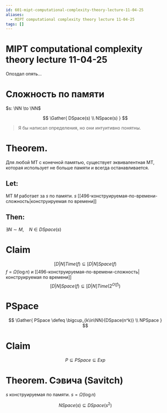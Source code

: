 ```yaml
---
id: 601-mipt-computational-complexity-theory-lecture-11-04-25
aliases:
  - MIPT computational complexity theory lecture 11-04-25
tags: []
---
```


# MIPT computational complexity theory lecture 11-04-25

Опоздал опять...

# Сложность по памяти

$s: \NN \to \NN$

$$
\Gather{
DSpace(s) \\
NSpace(s)
}
$$

> Я бы написал определения, но они интуитивно понятны.

# Theorem.

Для любой МТ с конечной памятью, существует эквивалентная МТ, которая использует не больше памяти и всегда останавливается.

## Let:

МТ $M$ работает за $s$ по памяти.
$s$ [[496-конструируемая-по-времени-сложность|конструируемая по времени]]

## Then:

$\exists N \sim M,\quad N \in DSpace(s)$

# Claim
$$
[D|N]Time(f) \subseteq [D|N]Space(f)
$$
$f = \Omega(\log n)$ и [[496-конструируемая-по-времени-сложность|конструируемая по времени]]
$$
[D|N]Space(f) \subseteq [D|N]Time(2^{O(f)})
$$

# PSpace
$$
\Gather{
PSpace \defeq \bigcup_{k\in\NN}{DSpace(n^k)} \\
NPSpace
}
$$

# Claim
$$
P \subseteq PSpace \subseteq Exp
$$

# Theorem. Сэвича (Savitch)

$s$ конструируемая по памяти.
$s = \Omega(\log n)$

 $$
NSpace(s) \subseteq DSpace(s^2)
$$

